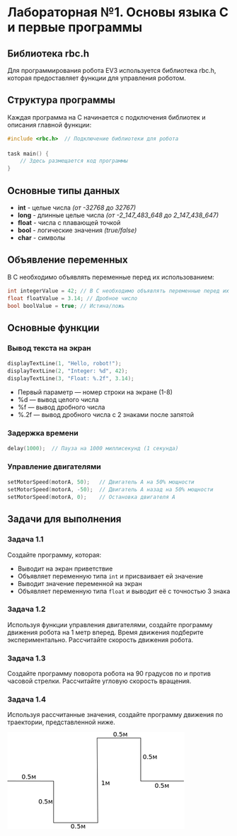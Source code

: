 # Лабораторная №1. Основы языка C и первые программы

## Библиотека rbc.h

Для программирования робота EV3 используется библиотека rbc.h, которая предоставляет функции для управления роботом.

## Структура программы

Каждая программа на C начинается с подключения библиотек и описания главной функции:

```c
#include <rbc.h>  // Подключение библиотеки для робота

task main() {
    // Здесь размещается код программы
}
```

## Основные типы данных

- **int** - целые числа *(от -32768 до 32767)*
- **long** - длинные целые числа *(от -2_147_483_648 до 2_147_438_647)*
- **float** - числа с плавающей точкой
- **bool** - логические значения *(true/false)*
- **char** - символы

## Объявление переменных

В C необходимо объявлять переменные перед их использованием:

```c
int integerValue = 42; // В C необходимо объявлять переменные перед их использованием:
float floatValue = 3.14; // Дробное число
bool boolValue = true; // Истина/ложь
```

## Основные функции

### Вывод текста на экран

```c
displayTextLine(1, "Hello, robot!");
displayTextLine(2, "Integer: %d", 42);
displayTextLine(3, "Float: %.2f", 3.14);
```

- Первый параметр — номер строки на экране (1-8)
- %d — вывод целого числа
- %f — вывод дробного числа
- %.2f — вывод дробного числа с 2 знаками после запятой

### Задержка времени

```c
delay(1000);  // Пауза на 1000 миллисекунд (1 секунда)
```

### Управление двигателями

```c
setMotorSpeed(motorA, 50);   // Двигатель A на 50% мощности
setMotorSpeed(motorA, -50);  // Двигатель A назад на 50% мощности
setMotorSpeed(motorA, 0);    // Остановка двигателя A
```

## Задачи для выполнения

### Задача 1.1

Создайте программу, которая:

- Выводит на экран приветствие
- Объявляет переменную типа `int` и присваивает ей значение
- Выводит значение переменной на экран
- Объявляет переменную типа `float` и выводит её с точностью 3 знака

### Задача 1.2

Используя функции управления двигателями, создайте программу движения робота на 1 метр вперед. Время движения подберите экспериментально. Рассчитайте скорость движения робота.

### Задача 1.3

Создайте программу поворота робота на 90 градусов по и против часовой стрелки. Рассчитайте угловую скорость вращения.

### Задача 1.4

Используя рассчитанные значения, создайте программу движения по траектории, представленной ниже.

![Траектория движения робота](../resources/lab-1-path.png)
